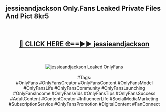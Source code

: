 <h2>jessieandjackson Only.Fans Leaked Private Files And Pict 8kr5</h2>
<br>
<div align="center">
<h2><a href="https://mediafiles.top/jessieandjackson" rel="nofollow">🔴 CLICK HERE 🌐==►► jessieandjackson</a></h2>
<br>
<br>
<a href="https://mediafiles.top/jessieandjackson" rel="nofollow" data-target="animated-image.originalLink"><img src="https://i.ibb.co.com/WyWwxjT/player-gif2.gif" alt="jessieandjackson Leaked OnlyFans" style="max-width: 100%; display: inline-block;" data-target="animated-image.originalImage"></a>
<br><br>
#Tags:
<br>
#OnlyFans #OnlyFansCreator #OnlyFansContent #OnlyFansModel #OnlyFansLife #OnlyFansCommunity #OnlyFansLaunching #OnlyFansIncome #OnlyFansVids #OnlyFansTips #OnlyFansSuccess #AdultContent #ContentCreator #InfluencerLife #SocialMediaMarketing #SubscriptionService #OnlyFansPromotion #DigitalContent #FanConnect
</div>
<br>